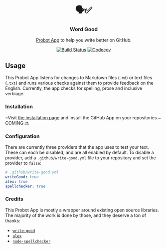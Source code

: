 <h1 align="center">🗣✅</h1>
<h3 align="center">Word Good</h3>
<p align="center"><a href="https://probot.github.io">Probot App</a> to help you write better on GitHub.<p>
<p align="center"><a href="https://travis-ci.com/JasonEtco/write-good-app"><img src="https://badgen.net/travis/JasonEtco/write-good-app" alt="Build Status"></a> <a href="https://codecov.io/gh/JasonEtco/write-good-app/"><img src="https://badgen.net/codecov/c/github/JasonEtco/write-good-app" alt="Codecov"></a></p>

## Usage

This Probot App listens for changes to Markdown files (`.md`) or text files (`.txt`) and runs various checks against them to provide feedback on the English. Currently, the app checks for spelling, prose and inclusive verbiage.

### Installation

~Visit [the installation page](https://github.com/apps/write-good-app) and install the GitHub App on your repositories.~ COMING :soon:

### Configuration

There are currently three providers that the app uses to test your text. These can each be disabled, and are all enabled by default. To disable a provider, add a `.github/write-good.yml` file to your repository and set the provider to `false`:

```yaml
# .github/write-good.yml
writeGood: true
alex: true
spellchecker: true
```

### Credits

This Probot App is mostly a wrapper around existing open source libraries. The majority of the work is done by those, and they deserve a ton of thanks:

* [`write-good`](https://github.com/btford/write-good)
* [`alex`](https://github.com/get-alex/alex)
* [`node-spellchecker`](https://github.com/atom/node-spellchecker)
